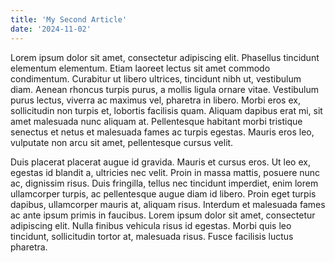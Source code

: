 ```yaml
---
title: 'My Second Article'
date: '2024-11-02'
---
```


Lorem ipsum dolor sit amet, consectetur adipiscing elit. Phasellus tincidunt elementum elementum. Etiam laoreet lectus sit amet commodo condimentum. Curabitur ut libero ultrices, tincidunt nibh ut, vestibulum diam. Aenean rhoncus turpis purus, a mollis ligula ornare vitae. Vestibulum purus lectus, viverra ac maximus vel, pharetra in libero. Morbi eros ex, sollicitudin non turpis et, lobortis facilisis quam. Aliquam dapibus erat mi, sit amet malesuada nunc aliquam at. Pellentesque habitant morbi tristique senectus et netus et malesuada fames ac turpis egestas. Mauris eros leo, vulputate non arcu sit amet, pellentesque cursus velit.

Duis placerat placerat augue id gravida. Mauris et cursus eros. Ut leo ex, egestas id blandit a, ultricies nec velit. Proin in massa mattis, posuere nunc ac, dignissim risus. Duis fringilla, tellus nec tincidunt imperdiet, enim lorem ullamcorper turpis, ac pellentesque augue diam id libero. Proin eget turpis dapibus, ullamcorper mauris at, aliquam risus. Interdum et malesuada fames ac ante ipsum primis in faucibus. Lorem ipsum dolor sit amet, consectetur adipiscing elit. Nulla finibus vehicula risus id egestas. Morbi quis leo tincidunt, sollicitudin tortor at, malesuada risus. Fusce facilisis luctus pharetra.